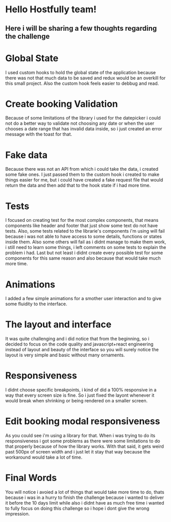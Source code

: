 # Hello Hostfully team!
## Here i will be sharing a few thoughts regarding the challenge

# Global State
I used custom hooks to hold the global state of the application because there was not that much data to be saved
and redux would be an overkill for this small project. Also the custom hook feels easier to debbug and read.

# Create booking Validation
Because of some limitations of the library i used for the datepicker i could not do a better way to validate not
choosing any date or when the user chooses a date range that has invalid data inside, so i just created an error
message with the toast for that.

# Fake data
Because there was not an API from which i could take the data, i created some fake ones. I just passed them
to the custom hook i created to make things easier for me, but i could have created a fake request file that
would return the data and then add that to the hook state if i had more time.

# Tests
I focused on creating test for the most complex components, that means components like header and footer that
just show some text do not have tests. Also, some tests related to the librarie's components i'm using will fail because
i was not able to have access to some details, functions or states inside them. Also some others will fail as i didnt
manage to make them work, i still need to learn some things, i left comments on some tests to explain the problem i had.
Last but not least i didnt create every possible test for some components for this same reason and also because that would take much more time.

# Animations
I added a few simple animations for a smother user interaction and to give some fluidity to the interface.

# The layout and interface
It was quite challenging and i did notice that from the beginning, so i decided to focus on
the code quality and javascript+react engineering instead of layout and beauty of the interface
so you will surely notice the layout is very simple and basic without many ornaments.

# Responsiveness
I didnt choose specific breakpoints, i kind of did a 100% responsive in a way that every screen size is fine.
So i just fixed the layont whenever it would break when shrinking or being rendered on a smaller screen.

# Edit booking modal responsiveness
As you could see i'm using a library for that. When i was trying to do its responsiveness
i got some problems as there were some limitations to do that properly because of how
the library works. With that said, it gets weird past 500px of screen width and i just
let it stay that way because the workaround would take a lot of time.

# Final Words
You will notice i avoied a lot of things that would take more time to do, thats because i was in a hurry
to finish the challenge because i wanted to deliver it before the 10 days limit while also i didnt have
as much free time i wanted to fully focus on doing this challenge so i hope i dont give the wrong impression.
